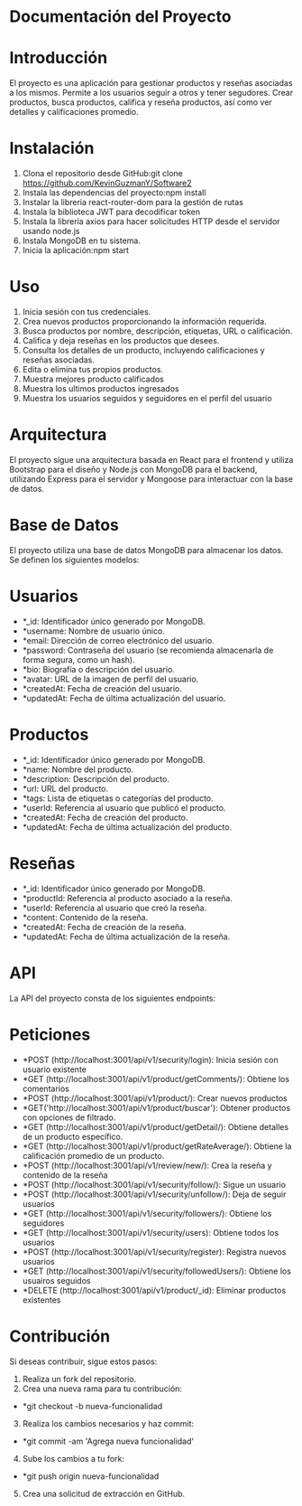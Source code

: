 # Documentación del Proyecto
# Introducción
El proyecto es una aplicación para gestionar productos y reseñas asociadas a los mismos. 
Permite a los usuarios seguir a otros y tener segudores. Crear productos, busca productos, califica y reseña productos, 
así como ver detalles y calificaciones promedio.

# Instalación
1. Clona el repositorio desde GitHub:git clone https://github.com/KevinGuzmanY/Software2
2. Instala las dependencias del proyecto:npm install
3. Instalar la libreria react-router-dom para la gestión de rutas
4. Instala la biblioteca JWT para decodificar token
5. Instala la libreria axios para hacer solicitudes HTTP desde el servidor usando node.js
6. Instala MongoDB en tu sistema.
7. Inicia la aplicación:npm start

# Uso
1. Inicia sesión con tus credenciales.
2. Crea nuevos productos proporcionando la información requerida.
3. Busca productos por nombre, descripción, etiquetas, URL o calificación.
4. Califica y deja reseñas en los productos que desees.
5. Consulta los detalles de un producto, incluyendo calificaciones y reseñas asociadas.
6. Edita o elimina tus propios productos.
7. Muestra mejores producto calificados
8. Muestra los ultimos productos ingresados
9. Muestra los usuarios seguidos y seguidores en el perfil del usuario

# Arquitectura
El proyecto sigue una arquitectura basada en React  para el frontend y utiliza Bootstrap para el diseño y Node.js 
con MongoDB para el backend, utilizando Express para el servidor y Mongoose para interactuar con la base de datos.

# Base de Datos
El proyecto utiliza una base de datos MongoDB para almacenar los datos. Se definen los siguientes modelos:

# Usuarios
- *_id: Identificador único generado por MongoDB.
- *username: Nombre de usuario único.
- *email: Dirección de correo electrónico del usuario.
- *password: Contraseña del usuario (se recomienda almacenarla de forma segura, como un hash).
- *bio: Biografía o descripción del usuario.
- *avatar: URL de la imagen de perfil del usuario.
- *createdAt: Fecha de creación del usuario.
- *updatedAt: Fecha de última actualización del usuario.

# Productos
- *_id: Identificador único generado por MongoDB.
- *name: Nombre del producto.
- *description: Descripción del producto.
- *url: URL del producto.
- *tags: Lista de etiquetas o categorías del producto.
- *userId: Referencia al usuario que publicó el producto.
- *createdAt: Fecha de creación del producto.
- *updatedAt: Fecha de última actualización del producto.

# Reseñas
- *_id: Identificador único generado por MongoDB.
- *productId: Referencia al producto asociado a la reseña.
- *userId: Referencia al usuario que creó la reseña.
- *content: Contenido de la reseña.
- *createdAt: Fecha de creación de la reseña.
- *updatedAt: Fecha de última actualización de la reseña.

# API
La API del proyecto consta de los siguientes endpoints:

# Peticiones
- *POST (http://localhost:3001/api/v1/security/login): Inicia sesión con usuario existente
- *GET (http://localhost:3001/api/v1/product/getComments/): Obtiene los comentarios
- *POST (http://localhost:3001/api/v1/product/): Crear nuevos productos
- *GET('http://localhost:3001/api/v1/product/buscar'): Obtener productos con opciones de filtrado.
- *GET (http://localhost:3001/api/v1/product/getDetail/): Obtiene detalles de un producto específico.
- *GET (http://localhost:3001/api/v1/product/getRateAverage/): Obtiene la calificación promedio de un producto.
- *POST (http://localhost:3001/api/v1/review/new/): Crea la reseña y contenido de la reseña
- *POST (http://localhost:3001/api/v1/security/follow/): Sigue un usuario
- *POST (http://localhost:3001/api/v1/security/unfollow/): Deja de seguir usuarios
- *GET (http://localhost:3001/api/v1/security/followers/): Obtiene los seguidores
- *GET (http://localhost:3001/api/v1/security/users): Obtiene todos los usuarios
- *POST (http://localhost:3001/api/v1/security/register): Registra nuevos usuarios
- *GET (http://localhost:3001/api/v1/security/followedUsers/): Obtiene los usuairos seguidos
- *DELETE (http://localhost:3001/api/v1/product/_id): Eliminar productos existentes

# Contribución
Si deseas contribuir, sigue estos pasos:
1. Realiza un fork del repositorio.
2. Crea una nueva rama para tu contribución:
- *git checkout -b nueva-funcionalidad
3. Realiza los cambios necesarios y haz commit:
- *git commit -am 'Agrega nueva funcionalidad'
4. Sube los cambios a tu fork:
- *git push origin nueva-funcionalidad
5. Crea una solicitud de extracción en GitHub.
